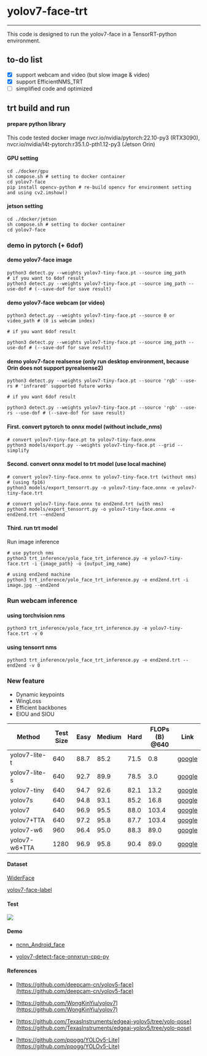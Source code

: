 # yolov7-face-trt
***
This code is designed to run the yolov7-face in a TensorRT-python environment.

## to-do list

- [x] support webcam and video (but slow image & video)
- [X] support EfficientNMS_TRT
- [ ] simplified code and optimized

## trt build and run

#### prepare python library
This code tested docker image nvcr.io/nvidia/pytorch:22.10-py3 (RTX3090), nvcr.io/nvidia/l4t-pytorch:r35.1.0-pth1.12-py3 (Jetson Orin)

#### GPU setting
```
cd ./docker/gpu
sh compose.sh # setting to docker container
cd yolov7-face
pip install opencv-python # re-build opencv for environment setting and using cv2.imshow()
```

#### jetson setting
```
cd ./docker/jetson
sh compose.sh # setting to docker container
cd yolov7-face
```

### demo in pytorch (+ 6dof)
#### demo yolov7-face image
```
python3 detect.py --weights yolov7-tiny-face.pt --source img_path
# if you want to 6dof result
python3 detect.py --weights yolov7-tiny-face.pt --source img_path --use-dof # (--save-dof for save result) 
```

#### demo yolov7-face webcam (or video)
```
python3 detect.py --weights yolov7-tiny-face.pt --source 0 or video_path # (0 is webcam index)

# if you want 6dof result

python3 detect.py --weights yolov7-tiny-face.pt --source img_path --use-dof # (--save-dof for save result) 

```

#### demo yolov7-face realsense (only run desktop environment, because Orin does not support pyrealsense2)
```
python3 detect.py --weights yolov7-tiny-face.pt --source 'rgb' --use-rs # 'infrared' supported future works

# if you want 6dof result

python3 detect.py --weights yolov7-tiny-face.pt --source 'rgb' --use-rs --use-dof # (--save-dof for save result) 

```


#### First. convert pytorch to onnx model (without include_nms)
```
# convert yolov7-tiny-face.pt to yolov7-tiny-face.onnx
python3 models/export.py --weights yolov7-tiny-face.pt --grid --simplify
```
#### Second. convert onnx model to trt model (use local machine)
```
# convert yolov7-tiny-face.onnx to yolov7-tiny-face.trt (without nms) # (using fp16)
python3 models/export_tensorrt.py -o yolov7-tiny-face.onnx -e yolov7-tiny-face.trt 
```
```
# convert yolov7-tiny-face.onnx to end2end.trt (with nms)
python3 models/export_tensorrt.py -o yolov7-tiny-face.onnx -e end2end.trt --end2end
```
#### Third. run trt model
Run image inference
```
# use pytorch nms
python3 trt_inference/yolo_face_trt_inference.py -e yolov7-tiny-face.trt -i {image_path} -o {output_img_name}
```
```
# using end2end machine
python3 trt_inference/yolo_face_trt_inference.py -e end2end.trt -i image.jpg --end2end
```

### Run webcam inference
#### using torchvision nms
```
python3 trt_inference/yolo_face_trt_inference.py -e yolov7-tiny-face.trt -v 0

```
#### using tensorrt nms
```
python3 trt_inference/yolo_face_trt_inference.py -e end2end.trt --end2end -v 0
```




### New feature

* Dynamic keypoints
* WingLoss
* Efficient backbones
* EIOU and SIOU



| Method           |  Test Size | Easy  | Medium | Hard  | FLOPs (B) @640 | Link  |
| -----------------| ---------- | ----- | ------ | ----- | -------------- | ----- |
| yolov7-lite-t    | 640        | 88.7  | 85.2   | 71.5  |  0.8           | [google](https://drive.google.com/file/d/1HNXd9EdS-BJ4dk7t1xJDFfr1JIHjd5yb/view?usp=sharing) |
| yolov7-lite-s    | 640        | 92.7  | 89.9   | 78.5  |  3.0           | [google](https://drive.google.com/file/d/1MIC5vD4zqRLF_uEZHzjW_f-G3TsfaOAf/view?usp=sharing) |
| yolov7-tiny      | 640        | 94.7  | 92.6   | 82.1  |  13.2          | [google](https://drive.google.com/file/d/1Mona-I4PclJr5mjX1qb8dgDeMpYyBcwM/view?usp=sharing) |
| yolov7s          | 640        | 94.8  | 93.1   | 85.2  |  16.8          | [google](https://drive.google.com/file/d/1_ZjnNF_JKHVlq41EgEqMoGE2TtQ3SYmZ/view?usp=sharing) |
| yolov7           | 640        | 96.9  | 95.5   | 88.0  |  103.4         | [google](https://drive.google.com/file/d/1oIaGXFd4goyBvB1mYDK24GLof53H9ZYo/view?usp=sharing) |
| yolov7+TTA       | 640        | 97.2  | 95.8   | 87.7  |  103.4         | [google](https://drive.google.com/file/d/1oIaGXFd4goyBvB1mYDK24GLof53H9ZYo/view?usp=sharing) |
| yolov7-w6        | 960        | 96.4  | 95.0   | 88.3  |  89.0          | [google](https://drive.google.com/file/d/1U_kH7Xa_9-2RK2hnyvsyMLKdYB0h4MJS/view?usp=sharing) |
| yolov7-w6+TTA    | 1280       | 96.9  | 95.8   | 90.4  |  89.0          | [google](https://drive.google.com/file/d/1U_kH7Xa_9-2RK2hnyvsyMLKdYB0h4MJS/view?usp=sharing) |



#### Dataset

[WiderFace](http://shuoyang1213.me/WIDERFACE/)

[yolov7-face-label](https://drive.google.com/file/d/1FsZ0ACah386yUufi0E_PVsRW_0VtZ1bd/view?usp=sharing)

#### Test

![](data/images/result.jpg)


#### Demo

* [ncnn_Android_face](https://github.com/FeiGeChuanShu/ncnn_Android_face)

* [yolov7-detect-face-onnxrun-cpp-py](https://github.com/hpc203/yolov7-detect-face-onnxrun-cpp-py)

#### References

* [https://github.com/deepcam-cn/yolov5-face](https://github.com/deepcam-cn/yolov5-face)

* [https://github.com/WongKinYiu/yolov7](https://github.com/WongKinYiu/yolov7)

* [https://github.com/TexasInstruments/edgeai-yolov5/tree/yolo-pose](https://github.com/TexasInstruments/edgeai-yolov5/tree/yolo-pose)

* [https://github.com/ppogg/YOLOv5-Lite](https://github.com/ppogg/YOLOv5-Lite)

